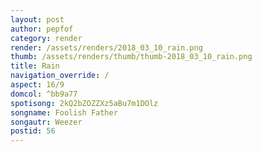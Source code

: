 ```yaml
---
layout: post
author: pepfof
category: render
render: /assets/renders/2018_03_10_rain.png
thumb: /assets/renders/thumb/thumb-2018_03_10_rain.png
title: Rain
navigation_override: /
aspect: 16/9
domcol: ^bb9a77
spotisong: 2kQ2bZOZZXz5aBu7m1DOlz
songname: Foolish Father
songautr: Weezer
postid: 56
---
```


<!--USER BEGIN 1-->

<!--USER END 1-->

<!--more-->
<!--USER BEGIN 2-->

<!--USER END 2-->

